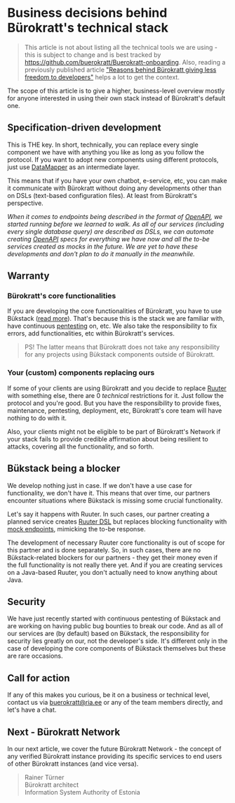 # Business decisions behind Bürokratt's technical stack

> This article is not about listing all the technical tools we are using - this is subject to change and is best tracked by https://github.com/buerokratt/Buerokratt-onboarding. Also, reading a previously published article ["Reasons behind Bürokratt giving less freedom to developers"](https://medium.com/digiriik/reasons-behind-b%C3%BCrokratt-giving-less-freedom-to-developers-fc04b0751) helps a lot to get the context.

The scope of this article is to give a higher, business-level overview mostly for anyone interested in using their own stack instead of Bürokratt's default one.

## Specification-driven development

This is THE key. In short, technically, you can replace every single component we have with anything you like as long as you follow the protocol. If you want to adopt new components using different protocols, just use [DataMapper](https://github.com/buerokratt/DataMapper) as an intermediate layer.

This means that if you have your own chatbot, e-service, etc, you can make it communicate with Bürokratt without doing any developments other than on DSLs (text-based configuration files). At least from Bürokratt's perspective.

_When it comes to endpoints being described in the format of [OpenAPI](https://www.openapis.org), we started running before we learned to walk. As all of our services (including every single database query) are described as DSLs, we can automate creating [OpenAPI](https://www.openapis.org) specs for everything we have now and all the to-be services created as mocks in the future. We are yet to have these developments and don't plan to do it manually in the meanwhile._

## Warranty

### Bürokratt's core functionalities

If you are developing the core functionalities of Bürokratt, you have to use Bükstack ([read more](https://github.com/buerokratt/Buerokratt-onboarding)). That's because this is the stack we are familiar with, have continuous [pentesting](https://en.wikipedia.org/wiki/Penetration_test) on, etc. We also take the responsibility to fix errors, add functionalities, etc within Bürokratt's services.

> PS! The latter means that Bürokratt does not take any responsibility for any projects using Bükstack components outside of Bürokratt.

### Your (custom) components replacing ours

If some of your clients are using Bürokratt and you decide to replace [Ruuter](https://github.com/buerokratt/Ruuter) with something else, there are 0 _technical_ restrictions for it. Just follow the protocol and you're good. But you have the responsibility to provide fixes, maintenance, pentesting, deployment, etc, Bürokratt's core team will have nothing to do with it.

Also, your clients might not be eligible to be part of Bürokratt's Network if your stack fails to provide credible affirmation about being resilient to attacks, covering all the functionality, and so forth.

## Bükstack being a blocker

We develop nothing just in case. If we don't have a use case for functionality, we don't have it. This means that over time, our partners encounter situations where Bükstack is missing some crucial functionality.

Let's say it happens with Ruuter. In such cases, our partner creating a planned service creates [Ruuter DSL](https://github.com/buerokratt/Ruuter/tree/main/samples) but replaces blocking functionality with [mock endpoints](https://github.com/buerokratt/Ruuter/blob/main/samples/steps/mock.md), mimicking the to-be response.

The development of necessary Ruuter core functionality is out of scope for this partner and is done separately. So, in such cases, there are no Bükstack-related blockers for our partners - they get their money even if the full functionality is not really there yet. And if you are creating services on a Java-based Ruuter, you don't actually need to know anything about Java.

## Security

We have just recently started with continuous pentesting of Bükstack and are working on having public bug bounties to break our code. And as all of our services are (by default) based on Bükstack, the responsibility for security lies greatly on our, not the developer's side. It's different only in the case of developing the core components of Bükstack themselves but these are rare occasions.

## Call for action

If any of this makes you curious, be it on a business or technical level, contact us via buerokratt@ria.ee or any of the team members directly, and let's have a chat.

## Next - Bürokratt Network

In our next article, we cover the future Bürokratt Network - the concept of any verified Bürokratt instance providing its specific services to end users of other Bürokratt instances (and vice versa).

> Rainer Türner<br>
> Bürokratt architect<br>
> Information System Authority of Estonia
